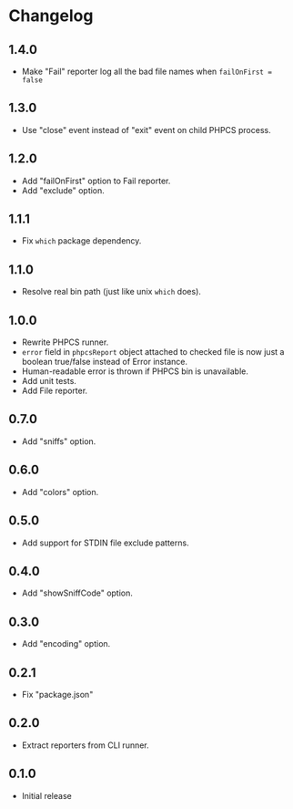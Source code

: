 # Changelog

## 1.4.0

- Make "Fail" reporter log all the bad file names when `failOnFirst = false`

## 1.3.0

- Use "close" event instead of "exit" event on child PHPCS process.

## 1.2.0

- Add "failOnFirst" option to Fail reporter.
- Add "exclude" option.

## 1.1.1

- Fix `which` package dependency.

## 1.1.0

- Resolve real bin path (just like unix `which` does).

## 1.0.0

- Rewrite PHPCS runner.
- `error` field in `phpcsReport` object attached to checked file is now just a
  boolean true/false instead of Error instance.
- Human-readable error is thrown if PHPCS bin is unavailable.
- Add unit tests.
- Add File reporter.

## 0.7.0

- Add "sniffs" option.

## 0.6.0

- Add "colors" option.

## 0.5.0

- Add support for STDIN file exclude patterns.

## 0.4.0

- Add "showSniffCode" option.

## 0.3.0

- Add "encoding" option.

## 0.2.1

- Fix "package.json"

## 0.2.0

- Extract reporters from CLI runner.

## 0.1.0

- Initial release
